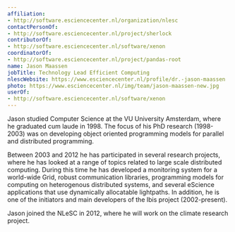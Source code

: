 ```yaml
---
affiliation:
- http://software.esciencecenter.nl/organization/nlesc
contactPersonOf:
- http://software.esciencecenter.nl/project/sherlock
contributorOf:
- http://software.esciencecenter.nl/software/xenon
coordinatorOf:
- http://software.esciencecenter.nl/project/pandas-root
name: Jason Maassen
jobTitle: Technology Lead Efficient Computing
nlescWebsite: https://www.esciencecenter.nl/profile/dr.-jason-maassen
photo: https://www.esciencecenter.nl/img/team/jason-maassen-new.jpg
userOf:
- http://software.esciencecenter.nl/software/xenon
---
```

Jason studied Computer Science at the VU University Amsterdam, where he graduated cum laude in 1998. The focus of his PhD research (1998-2003) was on developing object oriented programming models for parallel and distributed programming.

Between 2003 and 2012 he has participated in several research projects, where he has looked at a range of topics related to large scale distributed computing. During this time he has developed a monitoring system for a world-wide Grid, robust communication libraries, programming models for computing on heterogenous distributed systems, and several eScience applications that use dynamically allocatable lightpaths. In addition, he is one of the initiators and main developers of the Ibis project (2002-present).

Jason joined the NLeSC in 2012, where he will work on the climate research project.


